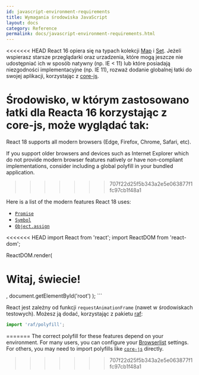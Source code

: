 ```yaml
---
id: javascript-environment-requirements
title: Wymagania środowiska JavaScript
layout: docs
category: Reference
permalink: docs/javascript-environment-requirements.html
---
```


<<<<<<< HEAD
React 16 opiera się na typach kolekcji [Map](https://developer.mozilla.org/en-US/docs/Web/JavaScript/Reference/Global_Objects/Map) i [Set](https://developer.mozilla.org/en-US/docs/Web/JavaScript/Reference/Global_Objects/Set). Jeżeli wspierasz starsze przeglądarki oraz urzadzenia, które mogą jeszcze nie udostępniać ich w sposób natywny (np. IE < 11) lub które posiadają niezgodności implementacyjne (np. IE 11), rozważ dodanie globalnej łatki do swojej aplikacji, korzystając z [core-js](https://github.com/zloirock/core-js).

Środowisko, w którym zastosowano łatki dla Reacta 16 korzystając z core-js, może wyglądać tak:
=======
React 18 supports all modern browsers (Edge, Firefox, Chrome, Safari, etc).

If you support older browsers and devices such as Internet Explorer which do not provide modern browser features natively or have non-compliant implementations, consider including a global polyfill in your bundled application.
>>>>>>> 707f22d25f5b343a2e5e063877f1fc97cb1f48a1

Here is a list of the modern features React 18 uses:
- [`Promise`](https://developer.mozilla.org/en-US/docs/Web/JavaScript/Reference/Global_Objects/Promise)
- [`Symbol`](https://developer.mozilla.org/en-US/docs/Web/JavaScript/Reference/Global_Objects/Symbol)
- [`Object.assign`](https://developer.mozilla.org/en-US/docs/Web/JavaScript/Reference/Global_Objects/Object/assign)

<<<<<<< HEAD
import React from 'react';
import ReactDOM from 'react-dom';

ReactDOM.render(
  <h1>Witaj, świecie!</h1>,
  document.getElementById('root')
);
```

React jest zależny od funkcji `requestAnimationFrame` (nawet w środowiskach testowych).
Możesz ją dodać, korzystając z pakietu [raf](https://www.npmjs.com/package/raf):

```js
import 'raf/polyfill';
```
=======
The correct polyfill for these features depend on your environment. For many users, you can configure your [Browserlist](https://github.com/browserslist/browserslist) settings. For others, you may need to import polyfills like [`core-js`](https://github.com/zloirock/core-js) directly.
>>>>>>> 707f22d25f5b343a2e5e063877f1fc97cb1f48a1
